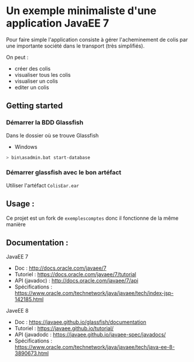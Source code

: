 # Un exemple minimaliste d'une application JavaEE 7

Pour faire simple l'application consiste à gérer l'acheminement de colis par une importante société dans le transport (très simplifiés).


On peut :
- créer des colis
- visualiser tous les colis
- visualiser un colis
- editer un colis


## Getting started
### Démarrer la BDD Glassfish 
Dans le dossier où se trouve Glassfish

- Windows
```bash
> bin\asadmin.bat start-database
```
### Démarrer glassfish avec le bon artéfact
Utiliser l'artéfact `ColisEar.ear`


## Usage :
Ce projet est un fork de `exemplescomptes` donc il fonctionne de la même manière

## Documentation :

JavaEE 7
- Doc : http://docs.oracle.com/javaee/7
- Tutoriel : https://docs.oracle.com/javaee/7/tutorial
- API (javadoc) : http://docs.oracle.com/javaee/7/api
- Spécifications : https://www.oracle.com/technetwork/java/javaee/tech/index-jsp-142185.html

JaveEE 8
- Doc : https://javaee.github.io/glassfish/documentation
- Tutoriel : https://javaee.github.io/tutorial/
- API (javadodc : https://javaee.github.io/javaee-spec/javadocs/
- Spécifications : https://www.oracle.com/technetwork/java/javaee/tech/java-ee-8-3890673.html

